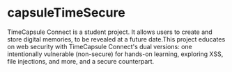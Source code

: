 # capsuleTimeSecure
TimeCapsule Connect is a student project. It allows users to create and store digital memories, to be revealed at a future date.This project educates on web security with TimeCapsule Connect's dual versions: one intentionally vulnerable (non-secure) for hands-on learning, exploring XSS, file injections, and more, and a secure counterpart.
